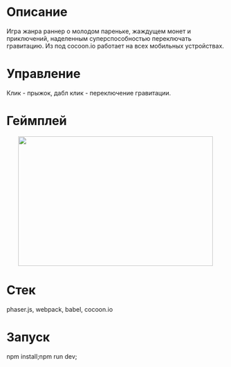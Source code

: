# Описание
Игра жанра раннер о молодом пареньке, жаждущем монет и приключений, наделенным суперспособностью переключать гравитацию.
Из под cocoon.io работает на всех мобильных устройствах.
# Управление
Клик - прыжок, дабл клик - переключение гравитации.
# Геймплей
<p align="center">
  <img width="450" height="300" src="https://media.giphy.com/media/3o7aCQioCEYIjGO5Ko/giphy.gif">
</p>

# Стек
phaser.js, webpack, babel, cocoon.io
# Запуск
npm install;npm run dev;




